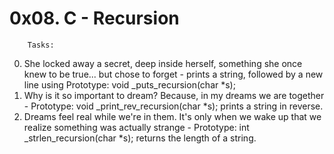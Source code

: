 # 0x08. C - Recursion

		Tasks:

0. She locked away a secret, deep inside herself, something she once knew to be true... but chose to forget - prints a string, followed by a new line using Prototype: void _puts_recursion(char *s);
1. Why is it so important to dream? Because, in my dreams we are together - Prototype: void _print_rev_recursion(char *s); prints a string in reverse.
2. Dreams feel real while we're in them. It's only when we wake up that we realize something was actually strange - Prototype: int _strlen_recursion(char *s); returns the length of a string.
